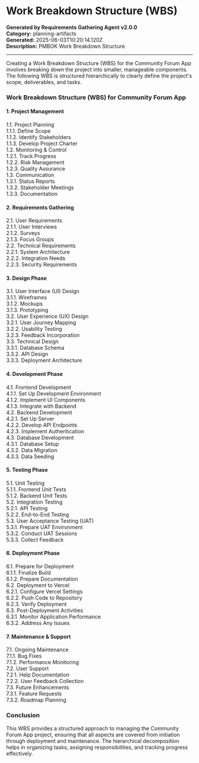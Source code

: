 # Work Breakdown Structure (WBS)

**Generated by Requirements Gathering Agent v2.0.0**  
**Category:** planning-artifacts  
**Generated:** 2025-06-03T10:20:14.120Z  
**Description:** PMBOK Work Breakdown Structure

---

Creating a Work Breakdown Structure (WBS) for the Community Forum App involves breaking down the project into smaller, manageable components. The following WBS is structured hierarchically to clearly define the project's scope, deliverables, and tasks.

### Work Breakdown Structure (WBS) for Community Forum App

#### 1. Project Management
   1.1. Project Planning  
       1.1.1. Define Scope  
       1.1.2. Identify Stakeholders  
       1.1.3. Develop Project Charter  
   1.2. Monitoring & Control  
       1.2.1. Track Progress  
       1.2.2. Risk Management  
       1.2.3. Quality Assurance  
   1.3. Communication  
       1.3.1. Status Reports  
       1.3.2. Stakeholder Meetings  
       1.3.3. Documentation  

#### 2. Requirements Gathering
   2.1. User Requirements  
       2.1.1. User Interviews  
       2.1.2. Surveys  
       2.1.3. Focus Groups  
   2.2. Technical Requirements  
       2.2.1. System Architecture  
       2.2.2. Integration Needs  
       2.2.3. Security Requirements  

#### 3. Design Phase
   3.1. User Interface (UI) Design  
       3.1.1. Wireframes  
       3.1.2. Mockups  
       3.1.3. Prototyping  
   3.2. User Experience (UX) Design  
       3.2.1. User Journey Mapping  
       3.2.2. Usability Testing  
       3.2.3. Feedback Incorporation  
   3.3. Technical Design  
       3.3.1. Database Schema  
       3.3.2. API Design  
       3.3.3. Deployment Architecture  

#### 4. Development Phase
   4.1. Frontend Development  
       4.1.1. Set Up Development Environment  
       4.1.2. Implement UI Components  
       4.1.3. Integrate with Backend  
   4.2. Backend Development  
       4.2.1. Set Up Server  
       4.2.2. Develop API Endpoints  
       4.2.3. Implement Authentication  
   4.3. Database Development  
       4.3.1. Database Setup  
       4.3.2. Data Migration  
       4.3.3. Data Seeding  

#### 5. Testing Phase
   5.1. Unit Testing  
       5.1.1. Frontend Unit Tests  
       5.1.2. Backend Unit Tests  
   5.2. Integration Testing  
       5.2.1. API Testing  
       5.2.2. End-to-End Testing  
   5.3. User Acceptance Testing (UAT)  
       5.3.1. Prepare UAT Environment  
       5.3.2. Conduct UAT Sessions  
       5.3.3. Collect Feedback  

#### 6. Deployment Phase
   6.1. Prepare for Deployment  
       6.1.1. Finalize Build  
       6.1.2. Prepare Documentation  
   6.2. Deployment to Vercel  
       6.2.1. Configure Vercel Settings  
       6.2.2. Push Code to Repository  
       6.2.3. Verify Deployment  
   6.3. Post-Deployment Activities  
       6.3.1. Monitor Application Performance  
       6.3.2. Address Any Issues  

#### 7. Maintenance & Support
   7.1. Ongoing Maintenance  
       7.1.1. Bug Fixes  
       7.1.2. Performance Monitoring  
   7.2. User Support  
       7.2.1. Help Documentation  
       7.2.2. User Feedback Collection  
   7.3. Future Enhancements  
       7.3.1. Feature Requests  
       7.3.2. Roadmap Planning  

### Conclusion
This WBS provides a structured approach to managing the Community Forum App project, ensuring that all aspects are covered from initiation through deployment and maintenance. The hierarchical decomposition helps in organizing tasks, assigning responsibilities, and tracking progress effectively.